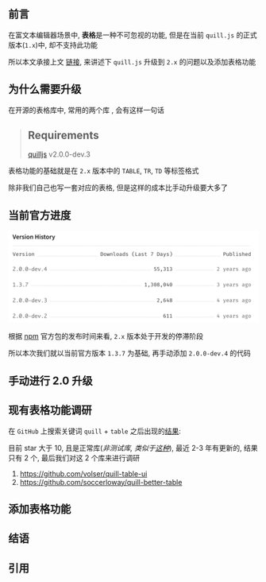 ## 前言

在富文本编辑器场景中, **表格**是一种不可忽视的功能, 但是在当前 `quill.js` 的正式版本(`1.x`)中, 却不支持此功能

所以本文承接上文 [链接](ss), 来讲述下 `quill.js` 升级到 `2.x` 的问题以及添加表格功能

## 为什么需要升级

在开源的表格库中, 常用的两个库 , 会有这样一句话

> ## Requirements  
> [quilljs](https://github.com/quilljs/quill) v2.0.0-dev.3  

表格功能的基础就是在 `2.x` 版本中的 `TABLE`, `TR`, `TD` 等标签格式

除非我们自己也写一套对应的表格, 但是这样的成本比手动升级要大多了

## 当前官方进度

![](images/img.png)

根据 [npm](https://www.npmjs.com/package/quill) 官方包的发布时间来看, `2.x` 版本处于开发的停滞阶段

所以本次我们就以当前官方版本 `1.3.7` 为基础, 再手动添加 `2.0.0-dev.4` 的代码

## 手动进行 2.0 升级



## 现有表格功能调研

在 `GitHub` 上搜索关键词 `quill` + `table` 之后出现的[结果](https://github.com/search?q=quill+table):

目前 star 大于 10, 且是正常库(_非测试库, 类似于[这种](https://github.com/dost/quilljs-table)_), 最近 2-3 年有更新的, 结果只有 2 个, 最后我们对这 2 个库来进行调研

1. https://github.com/volser/quill-table-ui
2. https://github.com/soccerloway/quill-better-table



## 添加表格功能

## 结语

## 引用
